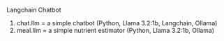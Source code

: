 Langchain Chatbot

1) chat.llm = a simple chatbot (Python, Llama 3.2:1b, Langchain, Ollama)
2) meal.llm = a simple nutrient estimator (Python, Llama 3.2:1b, Ollama)
